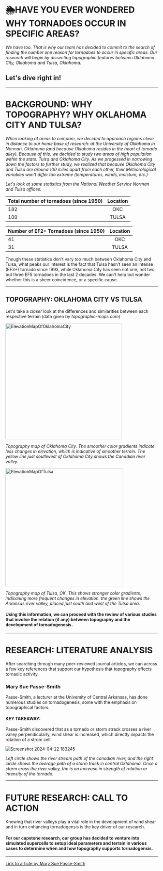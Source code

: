 # 🌦️HAVE YOU EVER WONDERED WHY TORNADOES OCCUR IN SPECIFIC AREAS? 
_We have too. That is why our team has decided to commit to the search of finding the number one reason for tornadoes to occur in specific areas. Our research will begin by dissecting topographic features between Oklahoma City, Oklahoma and Tulsa, Oklahoma._

Let's dive right in!
-

---
# BACKGROUND: WHY TOPOGRAPHY? WHY OKLAHOMA CITY AND TULSA?
_When looking at areas to compare, we decided to approach regions close in distance to our home base of research: at the University of Oklahoma in Norman, Oklahoma (and because Oklahoma resides in the heart of tornado alley). Because of this, we decided to study two areas of high population within the state: Tulsa and Oklahoma City. As we progessed in narrowing down the factors to further study, we realized that because Oklahoma City and Tulsa are around 100 miles apart from each other, their Meteorological variables won't differ too extreme (temperatures, winds, moisture, etc.)_

_Let's look at some statistics from the National Weather Service Norman and Tulsa offices:_

| Total number of tornadoes (since 1950) | Location | 
| :------------------------------------- | :------: | 
|                   182                  |   OKC    |       
|                   100                  |   TULSA  |      

| Number of EF2+ Tornadoes (since 1950) | Location | 
| :------------------------------------ | :------: | 
|                   41                  |   OKC    |       
|                   31                  |   TULSA  |   

Though these statistics don't vary too much between Oklahoma City and Tulsa, what peaks our interest is the fact that Tulsa hasn't seen an intense (EF3+) tornado since 1993, while Oklahoma City has seen not one, not two, but three EF5 tornadoes in the last 2 decades. We can't help but wonder whether this is a sheer coincidence, or a specific cause. 

---
## TOPOGRAPHY: OKLAHOMA CITY VS TULSA
Let's take a _closer_ look at the differences and similarities between each respective terrain (data given by _topographic-maps.com_)

<img width="383" alt="ElevationMapOfOklahomaCity" src="https://github.com/cj19a/cj19a.github.io/assets/168142077/34b858c8-a616-42fd-ba77-5c970b5dc2de">

_Topography map of Oklahoma City. The smoother color gradients indicate less changes in elevation, which is indicative of smoother terrain. The yellow line just southwest of Oklahoma City shows the Canadian river valley._

<img width="389" alt="ElevationMapOfTulsa" src="https://github.com/cj19a/cj19a.github.io/assets/168142077/4b63b0f3-b799-42fd-a47a-b27117bb0995">

_Topography map of Tulsa, OK. This shows stronger color gradients, indicaning more frequent changes in elevation. the green line shows the Arkansas river valley, placed just south and west of the Tulsa area._

#### Using this information, we can proceed with the review of various studies that involve the relation (if any) between topography and the development of tornadogenesis.

---
# RESEARCH: LITERATURE ANALYSIS
After searching through many peer-reviewed journal articles, we can across a few key references that support our hypothesis that topography effects tornadic activity.

### Mary Sue Passe-Smith
Passe-Smith, a lecturer at the University of Central Arkansas, has done numerous studies on tornadogenesis, some with the emphasis on topographical factors.

#### KEY TAKEAWAY: 
Passe-Smith discovered that as a tornado or storm strack crosses a river valley perpendicularly, wind shear is increased, which directly impacts the rotation of a strom cell. 

![Screenshot 2024-04-22 183245](https://github.com/cj19a/cj19a.github.io/assets/168142077/d777af4c-f20f-42f6-83e6-fefd24908590)

_Left circle shows the river stream path of the canadian river, and the right circle shows the average path of a storm track in central Oklahoma. Once a storm cross the river valley, the is an increase in strength of rotation or intensity of the tornado._

---
# FUTURE RESEARCH: CALL TO ACTION
Knowing that river valleys play a vital role in the development of wind shear and in turn enhancing tornadogensis is the key driver of our research. 

#### For our capstone research, our group has decided to venture into simulated supercells to setup ideal parameters and terrain in various cases to determine when and how topography supports tornadogensis. 

---

[Link to article by Mary Sue Passe-Smith](https://proceedings.esri.com/library/userconf/proc08/papers/papers/pap_1396.pdf)
